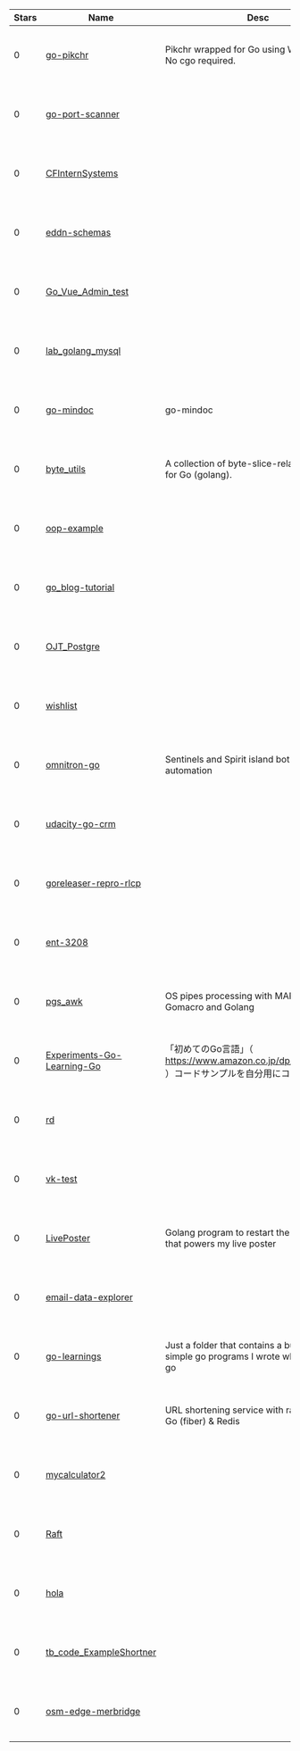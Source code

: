 | Stars | Name | Desc | Created | 
| ----- | ------- | ------------- | ------------- |
| 0 | [go-pikchr](https://github.com/rigtorp/go-pikchr) | Pikchr wrapped for Go using WebAssembly. No cgo required. | 2023-01-04 00:50:06 +0000 UTC |
| 0 | [go-port-scanner](https://github.com/Alex-Grimes/go-port-scanner) |  | 2023-01-04 00:32:20 +0000 UTC |
| 0 | [CFInternSystems](https://github.com/austin-mc/CFInternSystems) |  | 2023-01-04 01:23:33 +0000 UTC |
| 0 | [eddn-schemas](https://github.com/neilmcgibbon/eddn-schemas) |  | 2023-01-04 00:02:13 +0000 UTC |
| 0 | [Go_Vue_Admin_test](https://github.com/CindyZ027/Go_Vue_Admin_test) |  | 2023-01-04 00:47:38 +0000 UTC |
| 0 | [lab_golang_mysql](https://github.com/romcheg/lab_golang_mysql) |  | 2023-01-04 01:40:16 +0000 UTC |
| 0 | [go-mindoc](https://github.com/haimait/go-mindoc) | go-mindoc | 2023-01-04 00:00:53 +0000 UTC |
| 0 | [byte_utils](https://github.com/yalue/byte_utils) | A collection of byte-slice-related functions for Go (golang). | 2023-01-04 00:40:20 +0000 UTC |
| 0 | [oop-example](https://github.com/digitalsys-tech/oop-example) |  | 2023-01-04 01:20:22 +0000 UTC |
| 0 | [go_blog-tutorial](https://github.com/Mencraft/go_blog-tutorial) |  | 2023-01-04 01:08:50 +0000 UTC |
| 0 | [OJT_Postgre](https://github.com/Khalil9022/OJT_Postgre) |  | 2023-01-04 01:36:40 +0000 UTC |
| 0 | [wishlist](https://github.com/abibby/wishlist) |  | 2023-01-04 01:36:28 +0000 UTC |
| 0 | [omnitron-go](https://github.com/lynkfox/omnitron-go) | Sentinels and Spirit island bot for Mediawiki automation | 2023-01-04 00:05:47 +0000 UTC |
| 0 | [udacity-go-crm](https://github.com/robcrock/udacity-go-crm) |  | 2023-01-04 00:25:20 +0000 UTC |
| 0 | [goreleaser-repro-rlcp](https://github.com/at-wat/goreleaser-repro-rlcp) |  | 2023-01-04 01:11:08 +0000 UTC |
| 0 | [ent-3208](https://github.com/jdhenke/ent-3208) |  | 2023-01-04 00:35:29 +0000 UTC |
| 0 | [pgs_awk](https://github.com/d-podkorytov/pgs_awk) | OS pipes processing with MAP/FOLD by Gomacro and Golang | 2023-01-04 01:10:25 +0000 UTC |
| 0 | [Experiments-Go-Learning-Go](https://github.com/ys-office-llc/Experiments-Go-Learning-Go) | 「初めてのGo言語」（ https://www.amazon.co.jp/dp/4814400047 ）コードサンプルを自分用にコピー | 2023-01-04 01:30:07 +0000 UTC |
| 0 | [rd](https://github.com/laof/rd) |  | 2023-01-04 00:24:54 +0000 UTC |
| 0 | [vk-test](https://github.com/Atasik/vk-test) |  | 2023-01-04 00:05:27 +0000 UTC |
| 0 | [LivePoster](https://github.com/waggonerjake/LivePoster) | Golang program to restart the Roku device that powers my live poster | 2023-01-04 00:08:47 +0000 UTC |
| 0 | [email-data-explorer](https://github.com/eFico/email-data-explorer) |  | 2023-01-04 00:59:02 +0000 UTC |
| 0 | [go-learnings](https://github.com/balub/go-learnings) | Just a folder that contains a bunch of simple go programs I wrote when learning go | 2023-01-04 01:04:11 +0000 UTC |
| 0 | [go-url-shortener](https://github.com/jesseinvent/go-url-shortener) | URL shortening service with rate limiting in Go (fiber) & Redis | 2023-01-04 00:19:16 +0000 UTC |
| 0 | [mycalculator2](https://github.com/EstebanSL16/mycalculator2) |  | 2023-01-04 01:30:00 +0000 UTC |
| 0 | [Raft](https://github.com/kaiyan99yankai/Raft) |  | 2023-01-04 01:38:13 +0000 UTC |
| 0 | [hola](https://github.com/hugorozas/hola) |  | 2023-01-04 00:08:18 +0000 UTC |
| 0 | [tb_code_ExampleShortner](https://github.com/samyfodil/tb_code_ExampleShortner) |  | 2023-01-04 00:06:20 +0000 UTC |
| 0 | [osm-edge-merbridge](https://github.com/cybwan/osm-edge-merbridge) |  | 2023-01-04 00:31:21 +0000 UTC |

